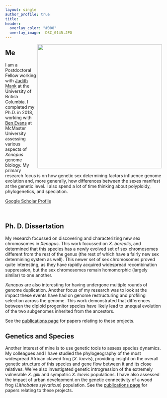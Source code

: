 ```yaml
---
layout: single
author_profile: true
title:
header:
  overlay_color: "#000"
  overlay_image:  DSC_0145.JPG
---
```

<!-- Global site tag (gtag.js) - Google Analytics -->
<script async src="https://www.googletagmanager.com/gtag/js?id=UA-108597886-1"></script>
<script>
  window.dataLayer = window.dataLayer || [];
  function gtag(){dataLayer.push(arguments);}
  gtag('js', new Date());

  gtag('config', 'UA-108597886-1');
</script>


<img src="{{ '/images/DSC_0322_f.jpg' | prepend: site.baseurl }}" alt="" style="width: 400px; float: right">


## Me

I am a Postdoctoral Fellow working with [Judith Mank](http://www.zoology.ubc.ca/mank-lab/) at the University of British Columbia. I completed my Ph.D. in 2018, working with [Ben Evans](http://benevanslab.wordpress.com/) at McMaster University assessing various aspects of *Xenopus* genome biology. My primary research focus is on how genetic sex determining factors influence genome evolution and, more generally, how differences between the sexes manifest at the genetic level. I also spend a lot of time thinking about polyploidy, phylogenetics, and speciation.

[Google Scholar Profile](https://scholar.google.ca/citations?user=HRMZkDwAAAAJ&hl=en)

<br>

## Ph. D. Dissertation

My research focussed on discovering and characterizing new sex chromosomes in *Xenopus*. This work focussed on *X. borealis*, and determined that this species has a newly evolved set of sex chromosomes different from the rest of the genus (the rest of which have a fairly new sex determining system as well). This newer set of sex chromosomes proved quite interesting, as they have rapidly acquired widespread recombination suppression, but the sex chromosomes remain homomorphic (largely similar) to one another.

*Xenopus* are also interesting for having undergone multiple rounds of genome duplication. Another focus of my research was to look at the impact these events have had on genome restructuring and profiling selection across the genome. This work demonstrated that differences between the diploid progenitor species have likely lead to unequal evolution of the two subgenomes inherited from the ancestors.  

See the [publications page](/_pages/publications/) for papers relating to these projects.


## Genetics and Species

Another interest of mine is to use genetic tools to assess species dynamics. My colleagues and I have studied the phylogeography of the most widespread African clawed frog (*X. laevis*), providing insight on the overall genetic structure of this species and gene flow between it and its close relatives. We've also investigated genetic introgression of the extremely vulnerable *X. gilli* and sympatric *X. laevis* populations. I have also assessed the impact of urban development on the genetic connectivity of a wood frog (*Lithobates sylvaticus*) population. See the [publications page](/_pages/publications/) for papers relating to these projects.
